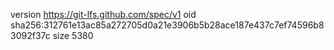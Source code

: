version https://git-lfs.github.com/spec/v1
oid sha256:312761e13ac85a272705d0a21e3906b5b28ace187e437c7ef74596b83092f37c
size 5380
